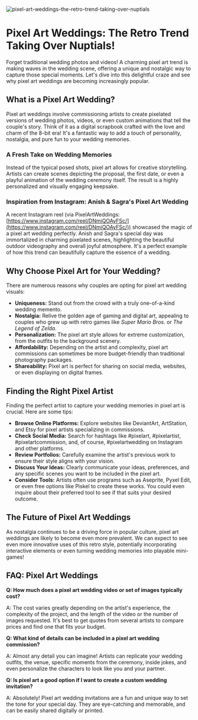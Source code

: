 ![pixel-art-weddings-the-retro-trend-taking-over-nuptials](https://images.pexels.com/photos/2253869/pexels-photo-2253869.jpeg?auto=compress&cs=tinysrgb&fit=crop&h=627&w=1200)

# Pixel Art Weddings: The Retro Trend Taking Over Nuptials!

Forget traditional wedding photos and videos! A charming pixel art trend is making waves in the wedding scene, offering a unique and nostalgic way to capture those special moments. Let's dive into this delightful craze and see why pixel art weddings are becoming increasingly popular.

## What is a Pixel Art Wedding?

Pixel art weddings involve commissioning artists to create pixelated versions of wedding photos, videos, or even custom animations that tell the couple's story. Think of it as a digital scrapbook crafted with the love and charm of the 8-bit era! It's a fantastic way to add a touch of personality, nostalgia, and pure fun to your wedding memories.

### A Fresh Take on Wedding Memories

Instead of the typical posed shots, pixel art allows for creative storytelling. Artists can create scenes depicting the proposal, the first date, or even a playful animation of the wedding ceremony itself. The result is a highly personalized and visually engaging keepsake.

### Inspiration from Instagram: Anish & Sagra's Pixel Art Wedding

A recent Instagram reel (via PixelArtWeddings: [https://www.instagram.com/reel/DNmiQOAyFSc/](https://www.instagram.com/reel/DNmiQOAyFSc/)) showcased the magic of a pixel art wedding perfectly. Anish and Sagra's special day was immortalized in charming pixelated scenes, highlighting the beautiful outdoor videography and overall joyful atmosphere. It's a perfect example of how this trend can beautifully capture the essence of a wedding.

## Why Choose Pixel Art for Your Wedding?

There are numerous reasons why couples are opting for pixel art wedding visuals:

*   **Uniqueness:** Stand out from the crowd with a truly one-of-a-kind wedding memento.
*   **Nostalgia:** Relive the golden age of gaming and digital art, appealing to couples who grew up with retro games like *Super Mario Bros.* or *The Legend of Zelda*.
*   **Personalization:** The pixel art style allows for extreme customization, from the outfits to the background scenery.
*   **Affordability:** Depending on the artist and complexity, pixel art commissions can sometimes be more budget-friendly than traditional photography packages.
*   **Shareability:** Pixel art is perfect for sharing on social media, websites, or even displaying on digital frames.

## Finding the Right Pixel Artist

Finding the perfect artist to capture your wedding memories in pixel art is crucial. Here are some tips:

*   **Browse Online Platforms:** Explore websites like DeviantArt, ArtStation, and Etsy for pixel artists specializing in commissions.
*   **Check Social Media:** Search for hashtags like #pixelart, #pixelartist, #pixelartcommission, and, of course, #pixelartwedding on Instagram and other platforms.
*   **Review Portfolios:** Carefully examine the artist's previous work to ensure their style aligns with your vision.
*   **Discuss Your Ideas:** Clearly communicate your ideas, preferences, and any specific scenes you want to be included in the pixel art.
*   **Consider Tools:** Artists often use programs such as Aseprite, Pyxel Edit, or even free options like Piskel to create these works. You could even inquire about their preferred tool to see if that suits your desired outcome.

## The Future of Pixel Art Weddings

As nostalgia continues to be a driving force in popular culture, pixel art weddings are likely to become even more prevalent. We can expect to see even more innovative uses of this retro style, potentially incorporating interactive elements or even turning wedding memories into playable mini-games!

## FAQ: Pixel Art Weddings

**Q: How much does a pixel art wedding video or set of images typically cost?**

A: The cost varies greatly depending on the artist's experience, the complexity of the project, and the length of the video or the number of images requested. It's best to get quotes from several artists to compare prices and find one that fits your budget.

**Q: What kind of details can be included in a pixel art wedding commission?**

A: Almost any detail you can imagine! Artists can replicate your wedding outfits, the venue, specific moments from the ceremony, inside jokes, and even personalize the characters to look like you and your partner.

**Q: Is pixel art a good option if I want to create a custom wedding invitation?**

A: Absolutely! Pixel art wedding invitations are a fun and unique way to set the tone for your special day. They are eye-catching and memorable, and can be easily shared digitally or printed.
